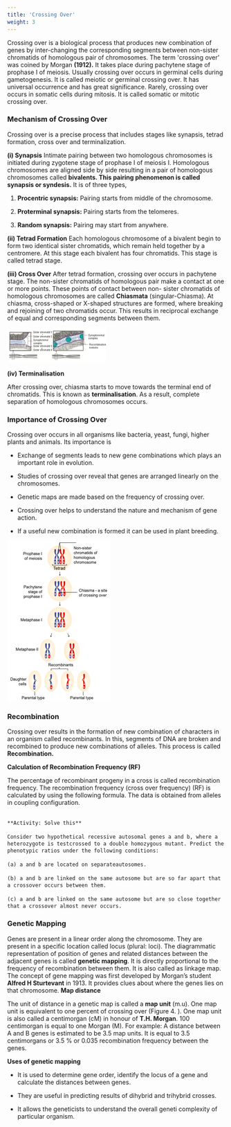 ```yaml
---
title: 'Crossing Over'
weight: 3
---
```


Crossing over is a biological process that produces new combination of genes by inter-changing the corresponding segments between non-sister chromatids of homologous pair of chromosomes. The term 'crossing over' was coined by Morgan **(1912).** It takes place during pachytene stage of prophase I of meiosis. Usually crossing over occurs in germinal cells during gametogenesis. It is called meiotic or germinal crossing over. It has universal occurrence and has great significance. Rarely, crossing over occurs in somatic cells during mitosis. It is called somatic or mitotic crossing over. 
 
### Mechanism of Crossing Over
 
Crossing over is a precise process that includes stages like synapsis, tetrad formation, cross over and terminalization.

**(i) Synapsis** Intimate pairing between two homologous
chromosomes is initiated during zygotene stage of prophase I of meiosis I. Homologous chromosomes are aligned side by side resulting in a pair of homologous chromosomes called **bivalents. This pairing phenomenon is called synapsis or syndesis.** It is of three types,


1. **Procentric synapsis:** Pairing starts from middle of the chromosome.

2. **Proterminal synapsis:** Pairing starts from the telomeres.

3. **Random synapsis:** Pairing may start from anywhere.

**(ii) Tetrad Formation** Each homologous chromosome of a bivalent begin to form two identical sister chromatids, which remain held together by a centromere. At this stage each bivalent has four chromatids. This stage is called tetrad stage.

**(iii) Cross Over** After tetrad formation, crossing over occurs in pachytene stage. The non-sister chromatids of homologous pair make a contact at one or more points. These points of contact between non- sister chromatids of homologous chromosomes are called **Chiasmata** (singular-Chiasma). At chiasma, cross-shaped or X-shaped structures are formed, where breaking and rejoining of two chromatids occur. This results in reciprocal exchange of equal and corresponding segments between them.

![Structure of Synaptonemal Complex](3.6.png "")

**(iv) Terminalisation** 

After crossing over, chiasma starts to move towards the terminal end of chromatids. This is known as **terminalisation**. As a result, complete separation of homologous chromosomes occurs.


### Importance of Crossing Over

Crossing over occurs in all organisms like bacteria, yeast, fungi, higher plants and animals. Its importance is  
 
- Exchange of segments leads to new gene combinations which plays an important role in evolution. 
 
- Studies of crossing over reveal that genes are arranged linearly on the chromosomes. 
 
- Genetic maps are made based on the frequency of crossing over. 
 
- Crossing over helps to understand the nature and mechanism of gene action. 

- If a useful new combination is formed it can be used in plant breeding. 

![Mechanism of crossing over](3.7.png "")


### Recombination 

Crossing over results in the formation of new combination of characters in an organism called recombinants. In this, segments of DNA are broken and recombined to produce new combinations of alleles. This process is called **Recombination.**

**Calculation of Recombination Frequency (RF)**

The percentage of recombinant progeny in a cross is called recombination frequency. The recombination frequency (cross over frequency) (RF) is calculated by using the following formula. The data is obtained from alleles in coupling configuration.

```

**Activity: Solve this**

Consider two hypothetical recessive autosomal genes a and b, where a heterozygote is testcrossed to a double homozygous mutant. Predict the phenotypic ratios under the following conditions: 

(a) a and b are located on separateautosomes. 

(b) a and b are linked on the same autosome but are so far apart that a crossover occurs between them.

(c) a and b are linked on the same autosome but are so close together that a crossover almost never occurs.

```

### Genetic Mapping

Genes are present in a linear order along the chromosome. They are present in a specific location called locus (plural: loci). The diagrammatic representation of position of genes and related distances between the adjacent genes is called **genetic mapping**. It is directly proportional to the frequency of recombination between them. It is also called as linkage map. The concept of gene mapping was first developed by Morgan’s student **Alfred H Sturtevant** in 1913. It provides clues about where the genes lies on that chromosome. **Map distance** 

The unit of distance in a genetic map is called a **map unit** (m.u). One map unit is equivalent to one percent of crossing over (Figure 4. ). One map unit is also called a centimorgan (cM) in honour of **T.H. Morgan**. 100 centimorgan is equal to one Morgan (M). For example: A distance between A and B genes is estimated to be 3.5 map units. It is equal to 3.5 centimorgans or 3.5 % or 0.035 recombination frequency between the genes.

**Uses of genetic mapping** 

- It is used to determine gene order, identify the locus of a gene and calculate the distances between genes.

- They are useful in predicting results of dihybrid and trihybrid crosses.

- It allows the geneticists to understand the overall geneti complexity of particular organism.

